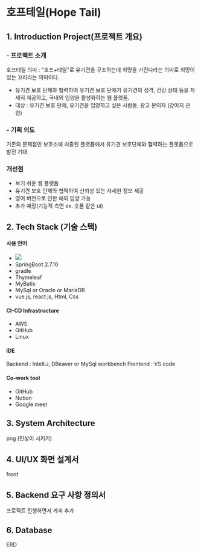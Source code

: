 # 호프테일(Hope Tail)

## 1. Introduction Project(프로젝트 개요)
### - 프로젝트 소개
호프테일 의미 : "호프+테일"로 유기견을 구조하는데 희망을 가진다라는 의미로 희망이 있는 꼬리라는 의미이다.
  - 유기견 보호 단체와 협력하여 유기견 보호 단체가 유기견의 성격, 건강 상태 등을 자세히 제공하고, 국내외 입양을 활성화하는 웹 플랫폼.
  - 대상 : 유기견 보호 단체, 유기견을 입양하고 싶은 사람들, 광고 문의자 (강아지 관련)

### - 기획 의도 
기존의 문제점인 보호소에 치중된 플랫폼에서 유기견 보호단체와 협력하는 플랫폼으로 발전 기대.

### 개선점
- 보기 쉬운 웹 플랫폼
- 유기견 보호 단체와 협력하여 신뢰성 있는 자세한 정보 제공
- 영어 버전으로 인한 해외 입양 가능
- 추가 예정(기능적 측면 ex. 숏폼 같은 ui)

## 2. Tech Stack (기술 스택)

#### 사용 언어
- <img src="https://img.shields.io/badge/Java 11-white?style=for-the-badge&logo=Java&logoColor=white">
- SpringBoot 2.7.10
- gradle
- Thymeleaf
- MyBatis
- MySql or Oracle or MariaDB
- vue.js, react.js, Html, Css

#### CI-CD Infrastructure
- AWS
- GitHub
- Linux

#### IDE
Backend : IntelliJ, DBeaver or MySql workbench
Frontend : VS code

#### Co-work tool
- GitHub
- Notion
- Google meet


## 3. System Architecture
png (민성이 시키기)


## 4. UI/UX 화면 설계서
front

## 5. Backend 요구 사항 정의서
프로젝트 진행하면서 계속 추가

## 6. Database 
ERD

  

